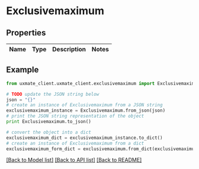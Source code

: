 # Exclusivemaximum


## Properties
Name | Type | Description | Notes
------------ | ------------- | ------------- | -------------

## Example

```python
from uxmate_client.uxmate_client.exclusivemaximum import Exclusivemaximum

# TODO update the JSON string below
json = "{}"
# create an instance of Exclusivemaximum from a JSON string
exclusivemaximum_instance = Exclusivemaximum.from_json(json)
# print the JSON string representation of the object
print Exclusivemaximum.to_json()

# convert the object into a dict
exclusivemaximum_dict = exclusivemaximum_instance.to_dict()
# create an instance of Exclusivemaximum from a dict
exclusivemaximum_form_dict = exclusivemaximum.from_dict(exclusivemaximum_dict)
```
[[Back to Model list]](../README.md#documentation-for-models) [[Back to API list]](../README.md#documentation-for-api-endpoints) [[Back to README]](../README.md)


